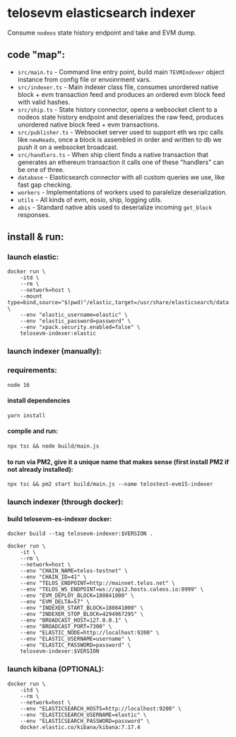 # telosevm elasticsearch indexer

Consume `nodeos` state history endpoint and take and EVM dump.

## code "map":

- `src/main.ts` - Command line entry point, build main `TEVMIndexer` object 
instance from config file or envoinrment vars.
- `src/indexer.ts` - Main indexer class file, consumes unordered native block +
evm transaction feed and produces an ordered evm block feed with valid hashes.
- `src/ship.ts` - State history connector, opens a websocket client to a nodeos
state history endpoint and deserializes the raw feed, produces unordered native
block feed + evm transactions.
- `src/publisher.ts` - Websocket server used to support eth ws rpc calls like
`newHeads`, once a block is assembled in order and written to db we push it on
a websocket broadcast.
- `src/handlers.ts` - When ship client finds a native transaction that generates
an ethereum transaction it calls one of these "handlers" can be one of three.
- `database` - Elasticsearch connector with all custom queries we use, like
fast gap checking.
- `workers` - Implementations of workers used to paralelize deserialization.
- `utils` - All kinds of evm, eosio, ship, logging utils.
- `abis` - Standard native abis used to deserialize incoming `get_block`
responses.

## install & run:

### launch elastic:

    docker run \
        -itd \
        --rm \
        --network=host \
        --mount type=bind,source="$(pwd)"/elastic,target=/usr/share/elasticsearch/data \
        --env "elastic_username=elastic" \
        --env "elastic_password=password" \
        --env "xpack.security.enabled=false" \
        telosevm-indexer:elastic

### launch indexer (manually):

### requirements:

    node 16

#### install dependencies

    yarn install

#### compile and run:

    npx tsc && node build/main.js

#### to run via PM2, give it a unique name that makes sense (first install PM2 if not already installed):

    npx tsc && pm2 start build/main.js --name telostest-evm15-indexer

### launch indexer (through docker):

#### build telosevm-es-indexer docker:

    docker build --tag telosevm-indexer:$VERSION .

    docker run \
        -it \
        --rm \
        --network=host \
        --env "CHAIN_NAME=telos-testnet" \
        --env "CHAIN_ID=41" \
        --env "TELOS_ENDPOINT=http://mainnet.telos.net" \
        --env "TELOS_WS_ENDPOINT=ws://api2.hosts.caleos.io:8999" \
        --env "EVM_DEPLOY_BLOCK=180841000" \
        --env "EVM_DELTA=57" \
        --env "INDEXER_START_BLOCK=180841000" \
        --env "INDEXER_STOP_BLOCK=4294967295" \
        --env "BROADCAST_HOST=127.0.0.1" \
        --env "BROADCAST_PORT=7300" \
        --env "ELASTIC_NODE=http://localhost:9200" \
        --env "ELASTIC_USERNAME=username" \
        --env "ELASTIC_PASSWORD=password" \
        telosevm-indexer:$VERSION

### launch kibana (OPTIONAL):

    docker run \
        -itd \
        --rm \
        --network=host \
        --env "ELASTICSEARCH_HOSTS=http://localhost:9200" \
        --env "ELASTICSEARCH_USERNAME=elastic" \
        --env "ELASTICSEARCH_PASSWORD=password" \
        docker.elastic.co/kibana/kibana:7.17.4

